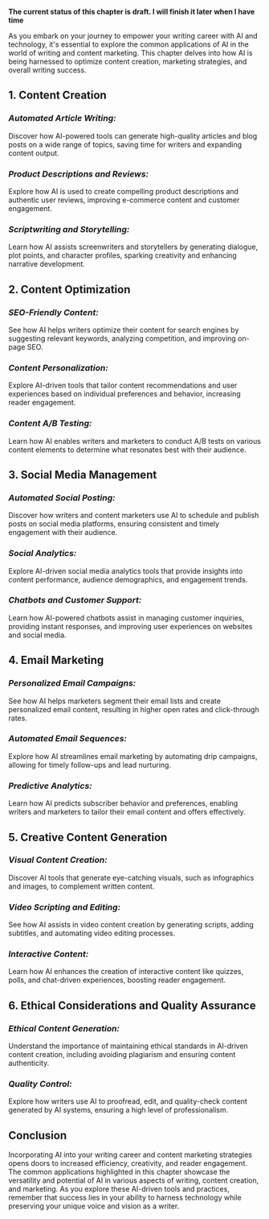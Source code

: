 **The current status of this chapter is draft. I will finish it later when I have time**

As you embark on your journey to empower your writing career with AI and technology, it's essential to explore the common applications of AI in the world of writing and content marketing. This chapter delves into how AI is being harnessed to optimize content creation, marketing strategies, and overall writing success.

**1. Content Creation**
-----------------------

### *Automated Article Writing:*

Discover how AI-powered tools can generate high-quality articles and blog posts on a wide range of topics, saving time for writers and expanding content output.

### *Product Descriptions and Reviews:*

Explore how AI is used to create compelling product descriptions and authentic user reviews, improving e-commerce content and customer engagement.

### *Scriptwriting and Storytelling:*

Learn how AI assists screenwriters and storytellers by generating dialogue, plot points, and character profiles, sparking creativity and enhancing narrative development.

**2. Content Optimization**
---------------------------

### *SEO-Friendly Content:*

See how AI helps writers optimize their content for search engines by suggesting relevant keywords, analyzing competition, and improving on-page SEO.

### *Content Personalization:*

Explore AI-driven tools that tailor content recommendations and user experiences based on individual preferences and behavior, increasing reader engagement.

### *Content A/B Testing:*

Learn how AI enables writers and marketers to conduct A/B tests on various content elements to determine what resonates best with their audience.

**3. Social Media Management**
------------------------------

### *Automated Social Posting:*

Discover how writers and content marketers use AI to schedule and publish posts on social media platforms, ensuring consistent and timely engagement with their audience.

### *Social Analytics:*

Explore AI-driven social media analytics tools that provide insights into content performance, audience demographics, and engagement trends.

### *Chatbots and Customer Support:*

Learn how AI-powered chatbots assist in managing customer inquiries, providing instant responses, and improving user experiences on websites and social media.

**4. Email Marketing**
----------------------

### *Personalized Email Campaigns:*

See how AI helps marketers segment their email lists and create personalized email content, resulting in higher open rates and click-through rates.

### *Automated Email Sequences:*

Explore how AI streamlines email marketing by automating drip campaigns, allowing for timely follow-ups and lead nurturing.

### *Predictive Analytics:*

Learn how AI predicts subscriber behavior and preferences, enabling writers and marketers to tailor their email content and offers effectively.

**5. Creative Content Generation**
----------------------------------

### *Visual Content Creation:*

Discover AI tools that generate eye-catching visuals, such as infographics and images, to complement written content.

### *Video Scripting and Editing:*

See how AI assists in video content creation by generating scripts, adding subtitles, and automating video editing processes.

### *Interactive Content:*

Learn how AI enhances the creation of interactive content like quizzes, polls, and chat-driven experiences, boosting reader engagement.

**6. Ethical Considerations and Quality Assurance**
---------------------------------------------------

### *Ethical Content Generation:*

Understand the importance of maintaining ethical standards in AI-driven content creation, including avoiding plagiarism and ensuring content authenticity.

### *Quality Control:*

Explore how writers use AI to proofread, edit, and quality-check content generated by AI systems, ensuring a high level of professionalism.

**Conclusion**
--------------

Incorporating AI into your writing career and content marketing strategies opens doors to increased efficiency, creativity, and reader engagement. The common applications highlighted in this chapter showcase the versatility and potential of AI in various aspects of writing, content creation, and marketing. As you explore these AI-driven tools and practices, remember that success lies in your ability to harness technology while preserving your unique voice and vision as a writer.
